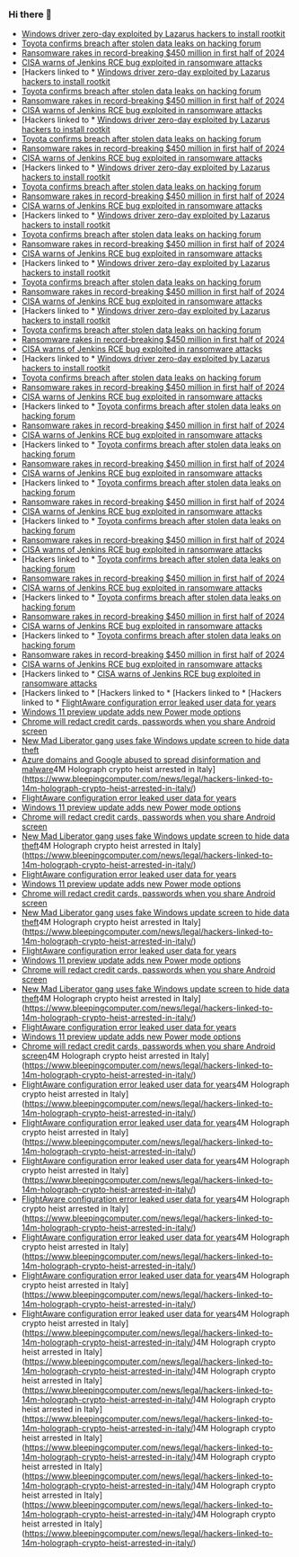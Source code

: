 ### Hi there 👋

<!--START_SECTION:feed-->
* [Windows driver zero-day exploited by Lazarus hackers to install rootkit](https://www.bleepingcomputer.com/news/microsoft/windows-driver-zero-day-exploited-by-lazarus-hackers-to-install-rootkit/)
* [Toyota confirms breach after stolen data leaks on hacking forum](https://www.bleepingcomputer.com/news/security/toyota-confirms-breach-after-stolen-data-leaks-on-hacking-forum/)
* [Ransomware rakes in record-breaking $450 million in first half of 2024](https://www.bleepingcomputer.com/news/security/ransomware-rakes-in-record-breaking-450-million-in-first-half-of-2024/)
* [CISA warns of Jenkins RCE bug exploited in ransomware attacks](https://www.bleepingcomputer.com/news/security/cisa-warns-of-jenkins-rce-bug-exploited-in-ransomware-attacks/)
* [Hackers linked to * [Windows driver zero-day exploited by Lazarus hackers to install rootkit](https://www.bleepingcomputer.com/news/microsoft/windows-driver-zero-day-exploited-by-lazarus-hackers-to-install-rootkit/)
* [Toyota confirms breach after stolen data leaks on hacking forum](https://www.bleepingcomputer.com/news/security/toyota-confirms-breach-after-stolen-data-leaks-on-hacking-forum/)
* [Ransomware rakes in record-breaking $450 million in first half of 2024](https://www.bleepingcomputer.com/news/security/ransomware-rakes-in-record-breaking-450-million-in-first-half-of-2024/)
* [CISA warns of Jenkins RCE bug exploited in ransomware attacks](https://www.bleepingcomputer.com/news/security/cisa-warns-of-jenkins-rce-bug-exploited-in-ransomware-attacks/)
* [Hackers linked to * [Windows driver zero-day exploited by Lazarus hackers to install rootkit](https://www.bleepingcomputer.com/news/microsoft/windows-driver-zero-day-exploited-by-lazarus-hackers-to-install-rootkit/)
* [Toyota confirms breach after stolen data leaks on hacking forum](https://www.bleepingcomputer.com/news/security/toyota-confirms-breach-after-stolen-data-leaks-on-hacking-forum/)
* [Ransomware rakes in record-breaking $450 million in first half of 2024](https://www.bleepingcomputer.com/news/security/ransomware-rakes-in-record-breaking-450-million-in-first-half-of-2024/)
* [CISA warns of Jenkins RCE bug exploited in ransomware attacks](https://www.bleepingcomputer.com/news/security/cisa-warns-of-jenkins-rce-bug-exploited-in-ransomware-attacks/)
* [Hackers linked to * [Windows driver zero-day exploited by Lazarus hackers to install rootkit](https://www.bleepingcomputer.com/news/microsoft/windows-driver-zero-day-exploited-by-lazarus-hackers-to-install-rootkit/)
* [Toyota confirms breach after stolen data leaks on hacking forum](https://www.bleepingcomputer.com/news/security/toyota-confirms-breach-after-stolen-data-leaks-on-hacking-forum/)
* [Ransomware rakes in record-breaking $450 million in first half of 2024](https://www.bleepingcomputer.com/news/security/ransomware-rakes-in-record-breaking-450-million-in-first-half-of-2024/)
* [CISA warns of Jenkins RCE bug exploited in ransomware attacks](https://www.bleepingcomputer.com/news/security/cisa-warns-of-jenkins-rce-bug-exploited-in-ransomware-attacks/)
* [Hackers linked to * [Windows driver zero-day exploited by Lazarus hackers to install rootkit](https://www.bleepingcomputer.com/news/microsoft/windows-driver-zero-day-exploited-by-lazarus-hackers-to-install-rootkit/)
* [Toyota confirms breach after stolen data leaks on hacking forum](https://www.bleepingcomputer.com/news/security/toyota-confirms-breach-after-stolen-data-leaks-on-hacking-forum/)
* [Ransomware rakes in record-breaking $450 million in first half of 2024](https://www.bleepingcomputer.com/news/security/ransomware-rakes-in-record-breaking-450-million-in-first-half-of-2024/)
* [CISA warns of Jenkins RCE bug exploited in ransomware attacks](https://www.bleepingcomputer.com/news/security/cisa-warns-of-jenkins-rce-bug-exploited-in-ransomware-attacks/)
* [Hackers linked to * [Windows driver zero-day exploited by Lazarus hackers to install rootkit](https://www.bleepingcomputer.com/news/microsoft/windows-driver-zero-day-exploited-by-lazarus-hackers-to-install-rootkit/)
* [Toyota confirms breach after stolen data leaks on hacking forum](https://www.bleepingcomputer.com/news/security/toyota-confirms-breach-after-stolen-data-leaks-on-hacking-forum/)
* [Ransomware rakes in record-breaking $450 million in first half of 2024](https://www.bleepingcomputer.com/news/security/ransomware-rakes-in-record-breaking-450-million-in-first-half-of-2024/)
* [CISA warns of Jenkins RCE bug exploited in ransomware attacks](https://www.bleepingcomputer.com/news/security/cisa-warns-of-jenkins-rce-bug-exploited-in-ransomware-attacks/)
* [Hackers linked to * [Windows driver zero-day exploited by Lazarus hackers to install rootkit](https://www.bleepingcomputer.com/news/microsoft/windows-driver-zero-day-exploited-by-lazarus-hackers-to-install-rootkit/)
* [Toyota confirms breach after stolen data leaks on hacking forum](https://www.bleepingcomputer.com/news/security/toyota-confirms-breach-after-stolen-data-leaks-on-hacking-forum/)
* [Ransomware rakes in record-breaking $450 million in first half of 2024](https://www.bleepingcomputer.com/news/security/ransomware-rakes-in-record-breaking-450-million-in-first-half-of-2024/)
* [CISA warns of Jenkins RCE bug exploited in ransomware attacks](https://www.bleepingcomputer.com/news/security/cisa-warns-of-jenkins-rce-bug-exploited-in-ransomware-attacks/)
* [Hackers linked to * [Windows driver zero-day exploited by Lazarus hackers to install rootkit](https://www.bleepingcomputer.com/news/microsoft/windows-driver-zero-day-exploited-by-lazarus-hackers-to-install-rootkit/)
* [Toyota confirms breach after stolen data leaks on hacking forum](https://www.bleepingcomputer.com/news/security/toyota-confirms-breach-after-stolen-data-leaks-on-hacking-forum/)
* [Ransomware rakes in record-breaking $450 million in first half of 2024](https://www.bleepingcomputer.com/news/security/ransomware-rakes-in-record-breaking-450-million-in-first-half-of-2024/)
* [CISA warns of Jenkins RCE bug exploited in ransomware attacks](https://www.bleepingcomputer.com/news/security/cisa-warns-of-jenkins-rce-bug-exploited-in-ransomware-attacks/)
* [Hackers linked to * [Toyota confirms breach after stolen data leaks on hacking forum](https://www.bleepingcomputer.com/news/security/toyota-confirms-breach-after-stolen-data-leaks-on-hacking-forum/)
* [Ransomware rakes in record-breaking $450 million in first half of 2024](https://www.bleepingcomputer.com/news/security/ransomware-rakes-in-record-breaking-450-million-in-first-half-of-2024/)
* [CISA warns of Jenkins RCE bug exploited in ransomware attacks](https://www.bleepingcomputer.com/news/security/cisa-warns-of-jenkins-rce-bug-exploited-in-ransomware-attacks/)
* [Hackers linked to * [Toyota confirms breach after stolen data leaks on hacking forum](https://www.bleepingcomputer.com/news/security/toyota-confirms-breach-after-stolen-data-leaks-on-hacking-forum/)
* [Ransomware rakes in record-breaking $450 million in first half of 2024](https://www.bleepingcomputer.com/news/security/ransomware-rakes-in-record-breaking-450-million-in-first-half-of-2024/)
* [CISA warns of Jenkins RCE bug exploited in ransomware attacks](https://www.bleepingcomputer.com/news/security/cisa-warns-of-jenkins-rce-bug-exploited-in-ransomware-attacks/)
* [Hackers linked to * [Toyota confirms breach after stolen data leaks on hacking forum](https://www.bleepingcomputer.com/news/security/toyota-confirms-breach-after-stolen-data-leaks-on-hacking-forum/)
* [Ransomware rakes in record-breaking $450 million in first half of 2024](https://www.bleepingcomputer.com/news/security/ransomware-rakes-in-record-breaking-450-million-in-first-half-of-2024/)
* [CISA warns of Jenkins RCE bug exploited in ransomware attacks](https://www.bleepingcomputer.com/news/security/cisa-warns-of-jenkins-rce-bug-exploited-in-ransomware-attacks/)
* [Hackers linked to * [Toyota confirms breach after stolen data leaks on hacking forum](https://www.bleepingcomputer.com/news/security/toyota-confirms-breach-after-stolen-data-leaks-on-hacking-forum/)
* [Ransomware rakes in record-breaking $450 million in first half of 2024](https://www.bleepingcomputer.com/news/security/ransomware-rakes-in-record-breaking-450-million-in-first-half-of-2024/)
* [CISA warns of Jenkins RCE bug exploited in ransomware attacks](https://www.bleepingcomputer.com/news/security/cisa-warns-of-jenkins-rce-bug-exploited-in-ransomware-attacks/)
* [Hackers linked to * [Toyota confirms breach after stolen data leaks on hacking forum](https://www.bleepingcomputer.com/news/security/toyota-confirms-breach-after-stolen-data-leaks-on-hacking-forum/)
* [Ransomware rakes in record-breaking $450 million in first half of 2024](https://www.bleepingcomputer.com/news/security/ransomware-rakes-in-record-breaking-450-million-in-first-half-of-2024/)
* [CISA warns of Jenkins RCE bug exploited in ransomware attacks](https://www.bleepingcomputer.com/news/security/cisa-warns-of-jenkins-rce-bug-exploited-in-ransomware-attacks/)
* [Hackers linked to * [Toyota confirms breach after stolen data leaks on hacking forum](https://www.bleepingcomputer.com/news/security/toyota-confirms-breach-after-stolen-data-leaks-on-hacking-forum/)
* [Ransomware rakes in record-breaking $450 million in first half of 2024](https://www.bleepingcomputer.com/news/security/ransomware-rakes-in-record-breaking-450-million-in-first-half-of-2024/)
* [CISA warns of Jenkins RCE bug exploited in ransomware attacks](https://www.bleepingcomputer.com/news/security/cisa-warns-of-jenkins-rce-bug-exploited-in-ransomware-attacks/)
* [Hackers linked to * [Toyota confirms breach after stolen data leaks on hacking forum](https://www.bleepingcomputer.com/news/security/toyota-confirms-breach-after-stolen-data-leaks-on-hacking-forum/)
* [Ransomware rakes in record-breaking $450 million in first half of 2024](https://www.bleepingcomputer.com/news/security/ransomware-rakes-in-record-breaking-450-million-in-first-half-of-2024/)
* [CISA warns of Jenkins RCE bug exploited in ransomware attacks](https://www.bleepingcomputer.com/news/security/cisa-warns-of-jenkins-rce-bug-exploited-in-ransomware-attacks/)
* [Hackers linked to * [CISA warns of Jenkins RCE bug exploited in ransomware attacks](https://www.bleepingcomputer.com/news/security/cisa-warns-of-jenkins-rce-bug-exploited-in-ransomware-attacks/)
* [Hackers linked to * [Hackers linked to * [Hackers linked to * [Hackers linked to * [FlightAware configuration error leaked user data for years](https://www.bleepingcomputer.com/news/security/flightaware-configuration-error-leaked-user-data-for-years/)
* [Windows 11 preview update adds new Power mode options](https://www.bleepingcomputer.com/news/microsoft/windows-11-preview-update-adds-new-power-mode-options/)
* [Chrome will redact credit cards, passwords when you share Android screen](https://www.bleepingcomputer.com/news/google/chrome-will-redact-credit-cards-passwords-when-you-share-android-screen/)
* [New Mad Liberator gang uses fake Windows update screen to hide data theft](https://www.bleepingcomputer.com/news/security/new-mad-liberator-gang-uses-fake-windows-update-screen-to-hide-data-theft/)
* [Azure domains and Google abused to spread disinformation and malware](https://www.bleepingcomputer.com/news/security/azure-domains-and-google-abused-to-spread-disinformation-and-malware/)4M Holograph crypto heist arrested in Italy](https://www.bleepingcomputer.com/news/legal/hackers-linked-to-14m-holograph-crypto-heist-arrested-in-italy/)
* [FlightAware configuration error leaked user data for years](https://www.bleepingcomputer.com/news/security/flightaware-configuration-error-leaked-user-data-for-years/)
* [Windows 11 preview update adds new Power mode options](https://www.bleepingcomputer.com/news/microsoft/windows-11-preview-update-adds-new-power-mode-options/)
* [Chrome will redact credit cards, passwords when you share Android screen](https://www.bleepingcomputer.com/news/google/chrome-will-redact-credit-cards-passwords-when-you-share-android-screen/)
* [New Mad Liberator gang uses fake Windows update screen to hide data theft](https://www.bleepingcomputer.com/news/security/new-mad-liberator-gang-uses-fake-windows-update-screen-to-hide-data-theft/)4M Holograph crypto heist arrested in Italy](https://www.bleepingcomputer.com/news/legal/hackers-linked-to-14m-holograph-crypto-heist-arrested-in-italy/)
* [FlightAware configuration error leaked user data for years](https://www.bleepingcomputer.com/news/security/flightaware-configuration-error-leaked-user-data-for-years/)
* [Windows 11 preview update adds new Power mode options](https://www.bleepingcomputer.com/news/microsoft/windows-11-preview-update-adds-new-power-mode-options/)
* [Chrome will redact credit cards, passwords when you share Android screen](https://www.bleepingcomputer.com/news/google/chrome-will-redact-credit-cards-passwords-when-you-share-android-screen/)
* [New Mad Liberator gang uses fake Windows update screen to hide data theft](https://www.bleepingcomputer.com/news/security/new-mad-liberator-gang-uses-fake-windows-update-screen-to-hide-data-theft/)4M Holograph crypto heist arrested in Italy](https://www.bleepingcomputer.com/news/legal/hackers-linked-to-14m-holograph-crypto-heist-arrested-in-italy/)
* [FlightAware configuration error leaked user data for years](https://www.bleepingcomputer.com/news/security/flightaware-configuration-error-leaked-user-data-for-years/)
* [Windows 11 preview update adds new Power mode options](https://www.bleepingcomputer.com/news/microsoft/windows-11-preview-update-adds-new-power-mode-options/)
* [Chrome will redact credit cards, passwords when you share Android screen](https://www.bleepingcomputer.com/news/google/chrome-will-redact-credit-cards-passwords-when-you-share-android-screen/)
* [New Mad Liberator gang uses fake Windows update screen to hide data theft](https://www.bleepingcomputer.com/news/security/new-mad-liberator-gang-uses-fake-windows-update-screen-to-hide-data-theft/)4M Holograph crypto heist arrested in Italy](https://www.bleepingcomputer.com/news/legal/hackers-linked-to-14m-holograph-crypto-heist-arrested-in-italy/)
* [FlightAware configuration error leaked user data for years](https://www.bleepingcomputer.com/news/security/flightaware-configuration-error-leaked-user-data-for-years/)
* [Windows 11 preview update adds new Power mode options](https://www.bleepingcomputer.com/news/microsoft/windows-11-preview-update-adds-new-power-mode-options/)
* [Chrome will redact credit cards, passwords when you share Android screen](https://www.bleepingcomputer.com/news/google/chrome-will-redact-credit-cards-passwords-when-you-share-android-screen/)4M Holograph crypto heist arrested in Italy](https://www.bleepingcomputer.com/news/legal/hackers-linked-to-14m-holograph-crypto-heist-arrested-in-italy/)
* [FlightAware configuration error leaked user data for years](https://www.bleepingcomputer.com/news/security/flightaware-configuration-error-leaked-user-data-for-years/)4M Holograph crypto heist arrested in Italy](https://www.bleepingcomputer.com/news/legal/hackers-linked-to-14m-holograph-crypto-heist-arrested-in-italy/)
* [FlightAware configuration error leaked user data for years](https://www.bleepingcomputer.com/news/security/flightaware-configuration-error-leaked-user-data-for-years/)4M Holograph crypto heist arrested in Italy](https://www.bleepingcomputer.com/news/legal/hackers-linked-to-14m-holograph-crypto-heist-arrested-in-italy/)
* [FlightAware configuration error leaked user data for years](https://www.bleepingcomputer.com/news/security/flightaware-configuration-error-leaked-user-data-for-years/)4M Holograph crypto heist arrested in Italy](https://www.bleepingcomputer.com/news/legal/hackers-linked-to-14m-holograph-crypto-heist-arrested-in-italy/)
* [FlightAware configuration error leaked user data for years](https://www.bleepingcomputer.com/news/security/flightaware-configuration-error-leaked-user-data-for-years/)4M Holograph crypto heist arrested in Italy](https://www.bleepingcomputer.com/news/legal/hackers-linked-to-14m-holograph-crypto-heist-arrested-in-italy/)
* [FlightAware configuration error leaked user data for years](https://www.bleepingcomputer.com/news/security/flightaware-configuration-error-leaked-user-data-for-years/)4M Holograph crypto heist arrested in Italy](https://www.bleepingcomputer.com/news/legal/hackers-linked-to-14m-holograph-crypto-heist-arrested-in-italy/)
* [FlightAware configuration error leaked user data for years](https://www.bleepingcomputer.com/news/security/flightaware-configuration-error-leaked-user-data-for-years/)4M Holograph crypto heist arrested in Italy](https://www.bleepingcomputer.com/news/legal/hackers-linked-to-14m-holograph-crypto-heist-arrested-in-italy/)
* [FlightAware configuration error leaked user data for years](https://www.bleepingcomputer.com/news/security/flightaware-configuration-error-leaked-user-data-for-years/)4M Holograph crypto heist arrested in Italy](https://www.bleepingcomputer.com/news/legal/hackers-linked-to-14m-holograph-crypto-heist-arrested-in-italy/)4M Holograph crypto heist arrested in Italy](https://www.bleepingcomputer.com/news/legal/hackers-linked-to-14m-holograph-crypto-heist-arrested-in-italy/)4M Holograph crypto heist arrested in Italy](https://www.bleepingcomputer.com/news/legal/hackers-linked-to-14m-holograph-crypto-heist-arrested-in-italy/)4M Holograph crypto heist arrested in Italy](https://www.bleepingcomputer.com/news/legal/hackers-linked-to-14m-holograph-crypto-heist-arrested-in-italy/)4M Holograph crypto heist arrested in Italy](https://www.bleepingcomputer.com/news/legal/hackers-linked-to-14m-holograph-crypto-heist-arrested-in-italy/)4M Holograph crypto heist arrested in Italy](https://www.bleepingcomputer.com/news/legal/hackers-linked-to-14m-holograph-crypto-heist-arrested-in-italy/)4M Holograph crypto heist arrested in Italy](https://www.bleepingcomputer.com/news/legal/hackers-linked-to-14m-holograph-crypto-heist-arrested-in-italy/)4M Holograph crypto heist arrested in Italy](https://www.bleepingcomputer.com/news/legal/hackers-linked-to-14m-holograph-crypto-heist-arrested-in-italy/)
<!--END_SECTION:feed-->

<!--
**frankenk/frankenk** is a ✨ _special_ ✨ repository because its `README.md` (this file) appears on your GitHub profile.

Here are some ideas to get you started:

- 🔭 I’m currently working on ...
- 🌱 I’m currently learning ...
- 👯 I’m looking to collaborate on ...
- 🤔 I’m looking for help with ...
- 💬 Ask me about ...
- 📫 How to reach me: ...
- 😄 Pronouns: ...
- ⚡ Fun fact: ...
-->



